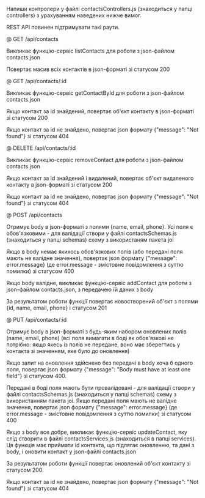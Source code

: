 Напиши контролери у файлі contactsControllers.js (знаходиться у папці controllers) з урахуванням наведених нижче вимог.



REST API повинен підтримувати такі раути.



@ GET /api/contacts



Викликає функцію-сервіс listContacts для роботи з json-файлом contacts.json


Повертає масив всіх контактів в json-форматі зі статусом 200


@ GET /api/contacts/:id



Викликає функцію-сервіс getContactById для роботи з json-файлом contacts.json


Якщо контакт за id знайдений, повертає об'єкт контакту в json-форматі зі статусом 200


Якщо контакт за id не знайдено, повертає json формату {"message": "Not found"} зі статусом 404


@ DELETE /api/contacts/:id



Викликає функцію-сервіс removeContact для роботи з json-файлом contacts.json


Якщо контакт за id знайдений і видалений, повертає об'єкт видаленого контакту в json-форматі зі статусом 200


Якщо контакт за id не знайдено, повертає json формату {"message": "Not found"} зі статусом 404


@ POST /api/contacts



Отримує body в json-форматі з полями {name, email, phone}. Усі поля є обов'язковими - для валідації створи у файлі contactsSchemas.js (знаходиться у папці schemas) схему з використаням пакета joi


Якщо в body немає якихось обов'язкових полів (або передані поля мають не валідне значення), повертає json формату {"message": error.message} (де error.message - змістовне повідомлення з суттю помилки) зі статусом 400


Якщо body валідне, викликає функцію-сервіс addContact для роботи з json-файлом contacts.json, з передачею їй даних з body


За результатом роботи функції повертає новостворений об'єкт з полями {id, name, email, phone} і статусом 201


@ PUT /api/contacts/:id



Отримує body в json-форматі з будь-яким набором оновлених полів (name, email, phone) (всі поля вимагати в боді як обов'язкові не потрібно: якщо якесь із полів не передане, воно має зберегтись у контакта зі значенням, яке було до оновлення)


Якщо запит на оновлення здійснено без передачі в body хоча б одного поля, повертає json формату {"message": "Body must have at least one field"} зі статусом 400.


Передані в боді поля мають бути провалідовані - для валідації створи у файлі contactsSchemas.js (знаходиться у папці schemas) схему з використанням пакета joi. Якщо передані поля мають не валідне значення, повертає json формату {"message": error.message} (де error.message - змістовне повідомлення з суттю помилки) зі статусом 400


Якщо з body все добре, викликає функцію-сервіс updateContact, яку слід створити в файлі contactsServices.js (знаходиться в папці services). Ця функція має приймати id контакта, що підлягає оновленню, та дані з body, і оновити контакт у json-файлі contacts.json


За результатом роботи функції повертає оновлений об'єкт контакту зі статусом 200.


Якщо контакт за id не знайдено, повертає json формату {"message": "Not found"} зі статусом 404
